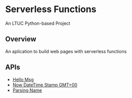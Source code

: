 # Serverless Functions

An LTUC Python-based Project

## Overview

An aplication to build web pages with serverless functions

## APIs

- [Hello Msg](https://serverless-steel-two.vercel.app/api/hello)
- [Now DateTime Stamp GMT+00](https://serverless-steel-two.vercel.app/api/date)
- [Parsing Name](https://serverless-steel-two.vercel.app/api/parse?name=Suhaib_Ahmad)
